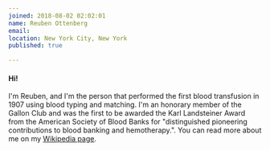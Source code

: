 ```yaml
---
joined: 2018-08-02 02:02:01
name: Reuben Ottenberg
email: 
location: New York City, New York 
published: true

---
```


#### Hi!

I'm Reuben, and I'm the person that performed the first blood transfusion in 1907 using blood typing and matching.  I'm an honorary member of the Gallon Club and was the first to be awarded the Karl Landsteiner Award from the American Society of Blood Banks for "distinguished pioneering contributions to blood banking and hemotherapy.".  You can read more about me on my <a href="https://en.wikipedia.org/wiki/Reuben_Ottenberg" title="Reuben Ottenberg" class="link">Wikipedia page</a>.

